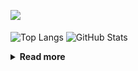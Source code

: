![](https://komarev.com/ghpvc/?username=chck&color=blueviolet)

<p align="left"> 
  <img alt="Top Langs" align="center" height="150" src="https://github-readme-stats-nine-umber-51.vercel.app/api/top-langs/?username=chck&layout=compact&count_private=true&show_icons=true&show_icons=true&theme=buefy" />
  <img alt="GitHub Stats" align="center" height="150" src="https://github-readme-stats-nine-umber-51.vercel.app/api?username=chck&count_private=true&show_icons=true&show_icons=true&theme=buefy" />
</p>

<details>
  <summary><b>Read more</b></summary>
  <br>

  <!--START_SECTION:waka-->
**🐱 My GitHub Data** 

> 📦 74.7 kB Used in GitHub's Storage 
 > 
> 🏆 726 Contributions in the Year 2023
 > 
> 💼 Opted to Hire
 > 
> 📜 134 Public Repositories 
 > 
> 🔑 19 Private Repositories 
 > 
**I'm a Night 🦉** 

```text
🌞 Morning                1291 commits        ████░░░░░░░░░░░░░░░░░░░░░   16.01 % 
🌆 Daytime                2052 commits        ██████░░░░░░░░░░░░░░░░░░░   25.45 % 
🌃 Evening                2206 commits        ███████░░░░░░░░░░░░░░░░░░   27.36 % 
🌙 Night                  2514 commits        ████████░░░░░░░░░░░░░░░░░   31.18 % 
```
📅 **I'm Most Productive on Monday** 

```text
Monday                   1793 commits        ██████░░░░░░░░░░░░░░░░░░░   22.24 % 
Tuesday                  1675 commits        █████░░░░░░░░░░░░░░░░░░░░   20.77 % 
Wednesday                1168 commits        ████░░░░░░░░░░░░░░░░░░░░░   14.49 % 
Thursday                 1438 commits        ████░░░░░░░░░░░░░░░░░░░░░   17.83 % 
Friday                   801 commits         ██░░░░░░░░░░░░░░░░░░░░░░░   09.93 % 
Saturday                 407 commits         █░░░░░░░░░░░░░░░░░░░░░░░░   05.05 % 
Sunday                   781 commits         ██░░░░░░░░░░░░░░░░░░░░░░░   09.69 % 
```


📊 **This Week I Spent My Time On** 

```text
💬 Programming Languages: 
Other                    35 hrs 37 mins      ██████████████████████░░░   88.60 % 
Markdown                 1 hr 35 mins        █░░░░░░░░░░░░░░░░░░░░░░░░   03.98 % 
YAML                     1 hr 7 mins         █░░░░░░░░░░░░░░░░░░░░░░░░   02.80 % 
Docker                   53 mins             █░░░░░░░░░░░░░░░░░░░░░░░░   02.23 % 
Bash                     14 mins             ░░░░░░░░░░░░░░░░░░░░░░░░░   00.61 % 

🔥 Editors: 
Chrome                   35 hrs 37 mins      ██████████████████████░░░   88.59 % 
Neovim                   2 hrs 42 mins       ██░░░░░░░░░░░░░░░░░░░░░░░   06.72 % 
Obsidian                 1 hr 30 mins        █░░░░░░░░░░░░░░░░░░░░░░░░   03.75 % 
PyCharm                  20 mins             ░░░░░░░░░░░░░░░░░░░░░░░░░   00.85 % 
RustRover                1 min               ░░░░░░░░░░░░░░░░░░░░░░░░░   00.08 % 
```

**I Mostly Code in Python** 

```text
Python                   39 repos            ████████░░░░░░░░░░░░░░░░░   31.20 % 
Jupyter Notebook         20 repos            ████░░░░░░░░░░░░░░░░░░░░░   16.00 % 
Rust                     7 repos             █░░░░░░░░░░░░░░░░░░░░░░░░   05.60 % 
Shell                    3 repos             █░░░░░░░░░░░░░░░░░░░░░░░░   02.40 % 
Astro                    1 repo              ░░░░░░░░░░░░░░░░░░░░░░░░░   00.80 % 
```



**Timeline**

![Lines of Code chart](https://raw.githubusercontent.com/chck/chck/main/assets/bar_graph.png)


 Last Updated on 2023-09-25 01:22 UTC
<!--END_SECTION:waka-->
</details>

